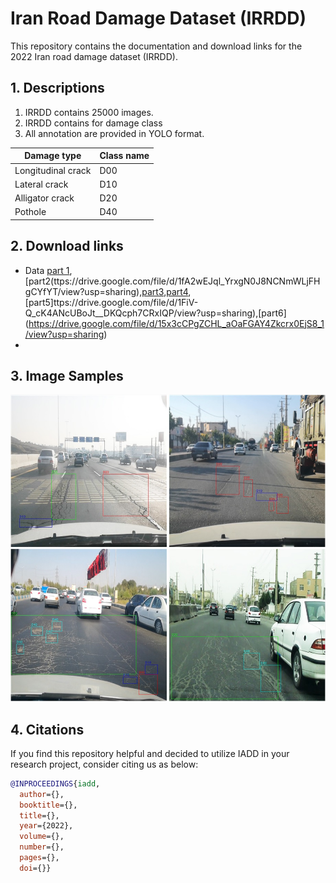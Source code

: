 # Iran Road Damage Dataset (IRRDD)
This repository contains the documentation and download links for the 2022 Iran road damage dataset (IRRDD). 
## 1. Descriptions 
  1. IRRDD contains 25000 images.
  2. IRRDD contains for damage class
  3. All annotation are provided in YOLO format.
  
  | Damage type  | Class name |
  | ------------- | ------------- |
  | Longitudinal crack | D00  |
  | Lateral crack  | D10  |
  | Alligator crack  | D20  |
  | Pothole  | D40  |

## 2. Download links

- Data [part 1](https://drive.google.com/file/d/1iAPvA5wiieF0Gdbeu2VqdghHZclsetu8/view?usp=sharing),[part2(ttps://drive.google.com/file/d/1fA2wEJql_YrxgN0J8NCNmWLjFHgCYfYT/view?usp=sharing),[part3](https://drive.google.com/file/d/1PM9VPtDvmsviTg-9LJ2opcWBYwDKavv8/view?usp=sharing),[part4](https://drive.google.com/file/d/1OX0N0RXIGwEsjA9fObZh7k96eP17Mj_3/view?usp=sharing),[part5]ttps://drive.google.com/file/d/1FiV-Q_cK4ANcUBoJt__DKQcph7CRxIQP/view?usp=sharing),[part6] (https://drive.google.com/file/d/15x3cCPgZCHL_aOaFGAY4Zkcrx0EjS8_1/view?usp=sharing)
- 
## 3. Image Samples

<p align="center"><img src="Samples/sample_Images.jpg"></p>

## 4. Citations
If you find this repository helpful and decided to utilize IADD in your research project, consider citing us as below:
```bibtex
@INPROCEEDINGS{iadd,
  author={},
  booktitle={}, 
  title={}, 
  year={2022},
  volume={},
  number={},
  pages={},
  doi={}}
```
